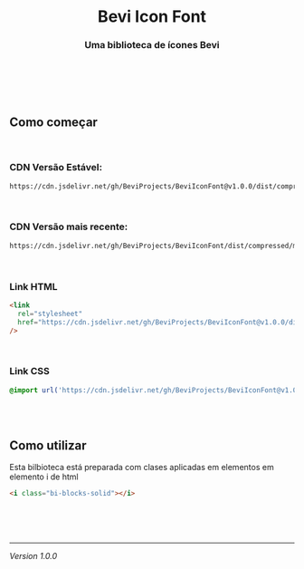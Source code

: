 <h1 align="center">Bevi Icon Font</h1>

<h3 align="center">Uma biblioteca de ícones Bevi</h3>

<br />
<br />
<br />
<br />

## Como começar

<br />

### CDN Versão Estável:

```bash
https://cdn.jsdelivr.net/gh/BeviProjects/BeviIconFont@v1.0.0/dist/compressed/main.css
```

<br />

### CDN Versão mais recente:

```bash
https://cdn.jsdelivr.net/gh/BeviProjects/BeviIconFont/dist/compressed/main.css
```

<br />

### Link HTML

```html
<link
  rel="stylesheet"
  href="https://cdn.jsdelivr.net/gh/BeviProjects/BeviIconFont@v1.0.0/dist/compressed/main.css"
/>
```

<br/>

### Link CSS

```css
@import url('https://cdn.jsdelivr.net/gh/BeviProjects/BeviIconFont@v1.0.0/dist/compressed/main.css');
```

<br/>
<br/>

## Como utilizar

Esta bilbioteca está preparada com clases aplicadas em elementos em elemento i de html

```html
<i class="bi-blocks-solid"></i>
```

<br/>
<br/>
<br/>

---

<i>Version 1.0.0</i>
